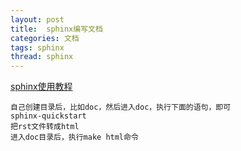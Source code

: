 ```yaml
---
layout: post
title:  sphinx编写文档
categories: 文档
tags: sphinx
thread: sphinx
---
```


[sphinx使用教程](http://zh-sphinx-doc.readthedocs.org/en/latest/contents.html)

```
自己创建目录后，比如doc，然后进入doc，执行下面的语句，即可
sphinx-quickstart
把rst文件转成html
进入doc目录后，执行make html命令
```